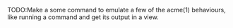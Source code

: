 TODO:Make a some command to emulate a few of the acme(1) behaviours, like
running a command and get its output in a view.